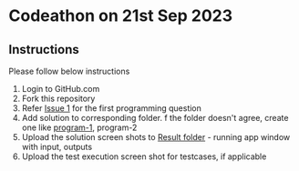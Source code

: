 # Codeathon on 21st Sep 2023

## Instructions
Please follow below instructions
  1. Login to GitHub.com
  2. Fork this repository
  3. Refer [Issue 1](https://github.com/ambilykk/airindia-codeathon-sep23/issues/1) for the first programming question
  4. Add solution to corresponding folder. f the folder doesn't agree, create one like [program-1](./program-1), program-2
  5. Upload the solution screen shots to [Result folder](./result) - running app window with input, outputs
  6. Upload the test execution screen shot for testcases, if applicable


